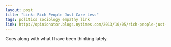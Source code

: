 ```yaml
---
layout: post
title: "Link: Rich People Just Care Less"
tags: politics sociology empathy link
link: http://opinionator.blogs.nytimes.com/2013/10/05/rich-people-just-care-less/?_r=0
---
```


Goes along with what I have been thinking lately.